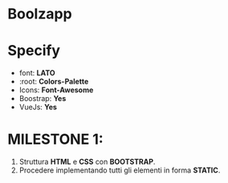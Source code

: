 # Boolzapp

# Specify
- font: **LATO**
- :root: **Colors-Palette**
- Icons: **Font-Awesome**
- Boostrap: **Yes**
- VueJs: **Yes**

# MILESTONE 1:
1. Struttura **HTML** e **CSS** con **BOOTSTRAP**.
2. Procedere implementando tutti gli elementi in forma **STATIC**.


